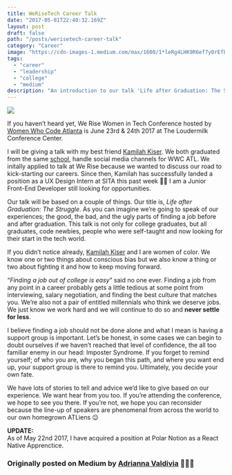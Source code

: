 ```yaml
---
title: WeRiseTech Career Talk
date: "2017-05-01T22:40:32.169Z"
layout: post
draft: false
path: "/posts/werisetech-career-talk"
category: "Career"
image: "https://cdn-images-1.medium.com/max/1600/1*leRg4LHK9R6ef7y0rEfLlA.png"
tags:
  - "career"
  - "leadership"
  - "college"
  - "medium"
description: "An introduction to our talk 'Life after Graduation: The Struggle' at We Rise Tech Conference 2017 hosted by Women Who Code Atlanta"
---
```


![](https://cdn-images-1.medium.com/max/1600/1*leRg4LHK9R6ef7y0rEfLlA.png)

If you haven’t heard yet, We Rise Women in Tech Conference hosted by [Women Who
Code Atlanta](http://meetup.com/Women-Who-Code-Atlanta) is June 23rd & 24th 2017 at
The Loudermilk Conference Center.

I will be giving a talk with my best friend [Kamilah
Kiser](https://medium.com/@KamilahKiser). We both graduated from the same
[school](http://ggc.edu/), handle social media channels for WWC ATL. We initally
applied to talk at We Rise because we wanted to discuss our road to
kick-starting our careers. Since then, Kamilah has successfully landed a
position as a UX Design Intern at SITA this past week 👏🏼 I am a Junior
Front-End Developer still looking for opportunities.

Our talk will be based on a couple of things. Our title is, *Life after
Graduation: The
Struggle*.
As you can imagine we’re going to speak of our experiences; the good, the bad,
and the ugly parts of finding a job before and after graduation. This talk is
not only for college graduates, but all graduates, code newbies, people who were
self-taught and now looking for their start in the tech world.

If you didn’t notice already, [Kamilah Kiser](https://medium.com/@KamilahKiser)
and I are women of color. We know one or two things about conscious bias but we
also know a thing or two about fighting it and how to keep moving forward.

“*Finding a job out of college is easy*” said no one ever. Finding a job from
any point in a career probably gets a little tedious at some point from
interviewing, salary negotiation, and finding the best culture that matches you.
We’re also not a pair of entitled millennials who think we deserve jobs. We just
know we work hard and we will continue to do so and **never settle for less**.

I believe finding a job should not be done alone and what I mean is having a
support group is important. Let’s be honest, in some cases we can begin to doubt
ourselves if we haven’t reached that level of confidence, the all too familiar
enemy in our head: Imposter Syndrome. If you forget to remind yourself; of who
you are, why you began this path, and where you want end up, your support group
is there to remind you. Ultimately, you decide your own fate.

We have lots of stories to tell and advice we’d like to give based on our
experience. We want hear from you too. If you’re attending the conference, we
hope to see you there. If you’re not, we hope you can reconsider because the
line-up of speakers are phenomenal from across the world to our own homegrown
ATLiens 😉

**UPDATE:**<br> As of May 22nd 2017, I have acquired a position at Polar Notion as a
React Native Apprenctice.

### Originally posted on Medium by [Adrianna Valdivia](https://medium.com/@adrianna.valdivia) 👩🏽‍💻

